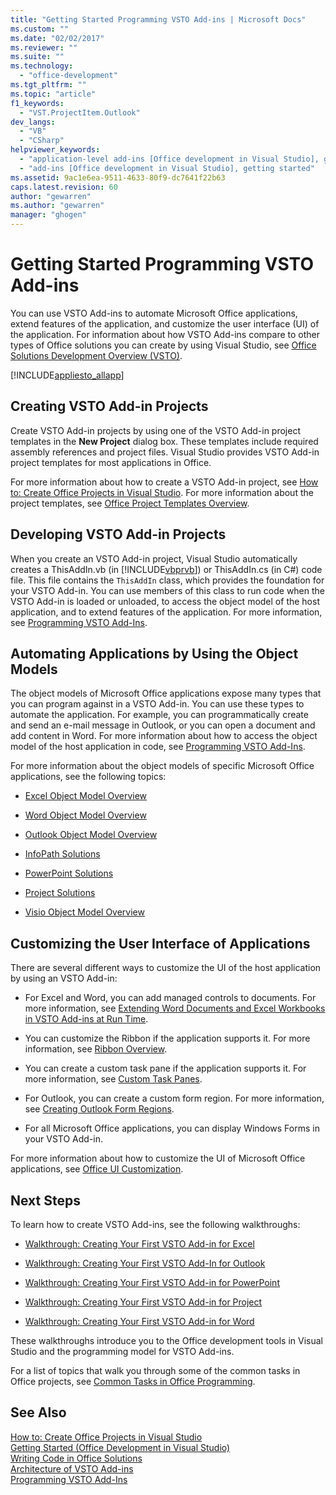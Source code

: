 ```yaml
---
title: "Getting Started Programming VSTO Add-ins | Microsoft Docs"
ms.custom: ""
ms.date: "02/02/2017"
ms.reviewer: ""
ms.suite: ""
ms.technology: 
  - "office-development"
ms.tgt_pltfrm: ""
ms.topic: "article"
f1_keywords: 
  - "VST.ProjectItem.Outlook"
dev_langs: 
  - "VB"
  - "CSharp"
helpviewer_keywords: 
  - "application-level add-ins [Office development in Visual Studio], getting started"
  - "add-ins [Office development in Visual Studio], getting started"
ms.assetid: 9ac1e6ea-9511-4633-80f9-dc7641f22b63
caps.latest.revision: 60
author: "gewarren"
ms.author: "gewarren"
manager: "ghogen"
---
```

# Getting Started Programming VSTO Add-ins
  You can use VSTO Add-ins to automate Microsoft Office applications, extend features of the application, and customize the user interface (UI) of the application. For information about how VSTO Add-ins compare to other types of Office solutions you can create by using Visual Studio, see [Office Solutions Development Overview &#40;VSTO&#41;](../vsto/office-solutions-development-overview-vsto.md).  
  
 [!INCLUDE[appliesto_allapp](../vsto/includes/appliesto-allapp-md.md)]  
  
## Creating VSTO Add-in Projects  
 Create VSTO Add-in projects by using one of the VSTO Add-in project templates in the **New Project** dialog box. These templates include required assembly references and project files. Visual Studio provides VSTO Add-in project templates for most applications in Office.  
  
 For more information about how to create a VSTO Add-in project, see [How to: Create Office Projects in Visual Studio](../vsto/how-to-create-office-projects-in-visual-studio.md). For more information about the project templates, see [Office Project Templates Overview](../vsto/office-project-templates-overview.md).  
  
## Developing VSTO Add-in Projects  
 When you create an VSTO Add-in project, Visual Studio automatically creates a ThisAddIn.vb (in [!INCLUDE[vbprvb](../sharepoint/includes/vbprvb-md.md)]) or ThisAddIn.cs (in C#) code file. This file contains the `ThisAddIn` class, which provides the foundation for your VSTO Add-in. You can use members of this class to run code when the VSTO Add-in is loaded or unloaded, to access the object model of the host application, and to extend features of the application. For more information, see [Programming VSTO Add-Ins](../vsto/programming-vsto-add-ins.md).  
  
## Automating Applications by Using the Object Models  
 The object models of Microsoft Office applications expose many types that you can program against in a VSTO Add-in. You can use these types to automate the application. For example, you can programmatically create and send an e-mail message in Outlook, or you can open a document and add content in Word. For more information about how to access the object model of the host application in code, see [Programming VSTO Add-Ins](../vsto/programming-vsto-add-ins.md).  
  
 For more information about the object models of specific Microsoft Office applications, see the following topics:  
  
-   [Excel Object Model Overview](../vsto/excel-object-model-overview.md)  
  
-   [Word Object Model Overview](../vsto/word-object-model-overview.md)  
  
-   [Outlook Object Model Overview](../vsto/outlook-object-model-overview.md)  
  
-   [InfoPath Solutions](../vsto/infopath-solutions.md)  
  
-   [PowerPoint Solutions](../vsto/powerpoint-solutions.md)  
  
-   [Project Solutions](../vsto/project-solutions.md)  
  
-   [Visio Object Model Overview](../vsto/visio-object-model-overview.md)  
  
## Customizing the User Interface of Applications  
 There are several different ways to customize the UI of the host application by using an VSTO Add-in:  
  
-   For Excel and Word, you can add managed controls to documents. For more information, see [Extending Word Documents and Excel Workbooks in VSTO Add-ins at Run Time](../vsto/extending-word-documents-and-excel-workbooks-in-vsto-add-ins-at-run-time.md).  
  
-   You can customize the Ribbon if the application supports it. For more information, see [Ribbon Overview](../vsto/ribbon-overview.md).  
  
-   You can create a custom task pane if the application supports it. For more information, see [Custom Task Panes](../vsto/custom-task-panes.md).  
  
-   For Outlook, you can create a custom form region. For more information, see [Creating Outlook Form Regions](../vsto/creating-outlook-form-regions.md).  
  
-   For all Microsoft Office applications, you can display Windows Forms in your VSTO Add-in.  
  
 For more information about how to customize the UI of Microsoft Office applications, see [Office UI Customization](../vsto/office-ui-customization.md).  
  
## Next Steps  
 To learn how to create VSTO Add-ins, see the following walkthroughs:  
  
-   [Walkthrough: Creating Your First VSTO Add-in for Excel](../vsto/walkthrough-creating-your-first-vsto-add-in-for-excel.md)  
  
-   [Walkthrough: Creating Your First VSTO Add-In for Outlook](../vsto/walkthrough-creating-your-first-vsto-add-in-for-outlook.md)  
  
-   [Walkthrough: Creating Your First VSTO Add-in for PowerPoint](../vsto/walkthrough-creating-your-first-vsto-add-in-for-powerpoint.md)  
  
-   [Walkthrough: Creating Your First VSTO Add-in for Project](../vsto/walkthrough-creating-your-first-vsto-add-in-for-project.md)  
  
-   [Walkthrough: Creating Your First VSTO Add-in for Word](../vsto/walkthrough-creating-your-first-vsto-add-in-for-word.md)  
  
 These walkthroughs introduce you to the Office development tools in Visual Studio and the programming model for VSTO Add-ins.  
  
 For a list of topics that walk you through some of the common tasks in Office projects, see [Common Tasks in Office Programming](../vsto/common-tasks-in-office-programming.md).  
  
## See Also  
 [How to: Create Office Projects in Visual Studio](../vsto/how-to-create-office-projects-in-visual-studio.md)   
 [Getting Started &#40;Office Development in Visual Studio&#41;](../vsto/getting-started-office-development-in-visual-studio.md)   
 [Writing Code in Office Solutions](../vsto/writing-code-in-office-solutions.md)   
 [Architecture of VSTO Add-ins](../vsto/architecture-of-vsto-add-ins.md)   
 [Programming VSTO Add-Ins](../vsto/programming-vsto-add-ins.md)  
  
  